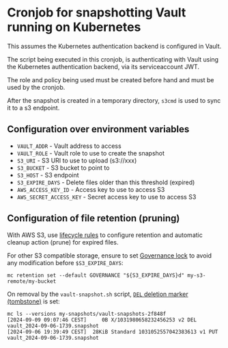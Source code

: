 # Cronjob for snapshotting Vault running on Kubernetes

This assumes the Kubernetes authentication backend is configured in Vault.

The script being executed in this cronjob, is authenticating with Vault using the Kubernetes authentication backend, via its serviceaccount JWT.

The role and policy being used must be created before hand and must be used by the cronjob.

After the snapshot is created in a temporary directory, `s3cmd` is used to sync it to a s3 endpoint.

## Configuration over environment variables

* `VAULT_ADDR`  - Vault address to access
* `VAULT_ROLE` - Vault role to use to create the snapshot
* `S3_URI` - S3 URI to use to upload (s3://xxx)
* `S3_BUCKET` - S3 bucket to point to
* `S3_HOST` - S3 endpoint
* `S3_EXPIRE_DAYS` - Delete files older than this threshold (expired)
* `AWS_ACCESS_KEY_ID` - Access key to use to access S3
* `AWS_SECRET_ACCESS_KEY` - Secret access key to use to access S3

## Configuration of file retention (pruning)

With AWS S3, use [lifecycle
rules](https://docs.aws.amazon.com/AmazonS3/latest/userguide/lifecycle-expire-general-considerations.html)
to configure retention and automatic cleanup action (prune) for expired files.

For other S3 compatible storage, ensure to set [Governance
lock](https://community.exoscale.com/documentation/storage/versioning/#set-up-the-lock-configuration-for-a-bucket)
to avoid any modification before `$S3_EXPIRE_DAYS`:

```
mc retention set --default GOVERNANCE "${S3_EXPIRE_DAYS}d" my-s3-remote/my-bucket
```

On removal by the `vault-snapshot.sh` script, [`DEL` deletion marker
(tombstone)](https://docs.aws.amazon.com/AmazonS3/latest/userguide/object-lock-managing.html#object-lock-managing-delete-markers)
is set:

```
mc ls --versions my-snapshots/vault-snapshots-2f848f
[2024-09-09 09:07:46 CEST]     0B X/1031980658232456253 v2 DEL vault_2024-09-06-1739.snapshot
[2024-09-06 19:39:49 CEST]  28KiB Standard 1031052557042383613 v1 PUT vault_2024-09-06-1739.snapshot
```
